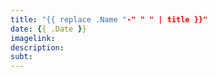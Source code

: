 ```yaml
---
title: "{{ replace .Name "-" " " | title }}"
date: {{ .Date }}
imagelink: 
description:
subt: 
---
```

